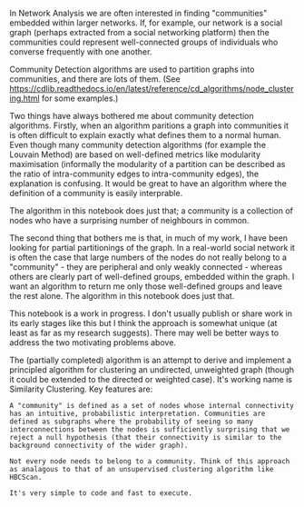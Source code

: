 In Network Analysis we are often interested in finding "communities" embedded within larger networks. If, for example, our network is a social graph (perhaps extracted from a social networking platform) then the communities could represent well-connected groups of individuals who converse frequently with one another.

Community Detection algorithms are used to partition graphs into communities, and there are lots of them. (See https://cdlib.readthedocs.io/en/latest/reference/cd_algorithms/node_clustering.html for some examples.)

Two things have always bothered me about community detection algorithms. Firstly, when an algorithm paritions a graph into communities it is often difficult to explain exactly what defines them to a normal human. Even though many community detection algorithms (for example the Louvain Method) are based on well-defined metrics like modularity maximisation (informally the modularity of a partition can be described as the ratio of intra-community edges to intra-community edges), the explanation is confusing. It would be great to have an algorithm where the definition of a community is easily interprable.

The algorithm in this notebook does just that; a community is a collection of nodes who have a surprising number of neighbours in common.

The second thing that bothers me is that, in much of my work, I have been looking for partial partitionings of the graph. In a real-world social network it is often the case that large numbers of the nodes do not really belong to a "community" - they are peripheral and only weakly connected - whereas others are clearly part of well-defined groups, embedded within the graph. I want an algorithm to return me only those well-defined groups and leave the rest alone. The algorithm in this notebook does just that.

This notebook is a work in progress. I don't usually publish or share work in its early stages like this but I think the approach is somewhat unique (at least as far as my research suggests). There may well be better ways to address the two motivating problems above.

The (partially completed) algorithm is an attempt to derive and implement a principled algorithm for clustering an undirected, unweighted graph (though it could be extended to the directed or weighted case). It's working name is Similarity Clustering. Key features are:

    A "community" is defined as a set of nodes whose internal connectivity has an intuitive, probabilistic interpretation. Communities are defined as subgraphs where the probability of seeing so many interconnections between the nodes is sufficiently surprising that we reject a null hypothesis (that their connectivity is similar to the background connectivity of the wider graph).

    Not every node needs to belong to a community. Think of this approach as analagous to that of an unsupervised clustering algorithm like HBCScan.

    It's very simple to code and fast to execute.
